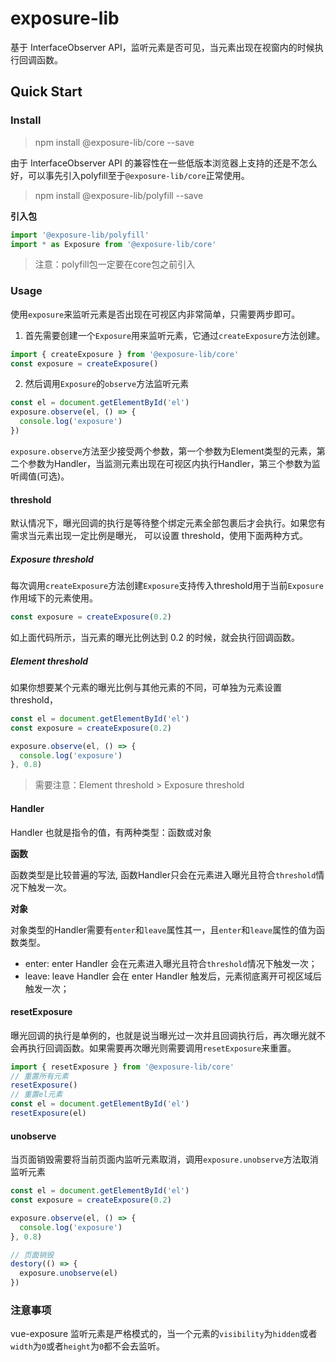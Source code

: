 # exposure-lib

基于 InterfaceObserver API，监听元素是否可见，当元素出现在视窗内的时候执行回调函数。

## Quick Start

### Install

> npm install @exposure-lib/core --save

由于 InterfaceObserver API 的兼容性在一些低版本浏览器上支持的还是不怎么好，可以事先引入polyfill至于`@exposure-lib/core`正常使用。

> npm install @exposure-lib/polyfill --save

**引入包**

```ts
import '@exposure-lib/polyfill'
import * as Exposure from '@exposure-lib/core'
```

> 注意：polyfill包一定要在core包之前引入

### Usage

使用`exposure`来监听元素是否出现在可视区内非常简单，只需要两步即可。

1. 首先需要创建一个`Exposure`用来监听元素，它通过`createExposure`方法创建。

```ts
import { createExposure } from '@exposure-lib/core'
const exposure = createExposure()
```

2. 然后调用`Exposure`的`observe`方法监听元素

```ts
const el = document.getElementById('el')
exposure.observe(el, () => {
  console.log('exposure')
})
```
`exposure.observe`方法至少接受两个参数，第一个参数为Element类型的元素，第二个参数为Handler，当监测元素出现在可视区内执行Handler，第三个参数为监听阈值(可选)。


#### threshold

默认情况下，曝光回调的执行是等待整个绑定元素全部包裹后才会执行。如果您有需求当元素出现一定比例是曝光，
可以设置 threshold，使用下面两种方式。

##### Exposure threshold

每次调用`createExposure`方法创建`Exposure`支持传入threshold用于当前`Exposure`作用域下的元素使用。

```ts
const exposure = createExposure(0.2)
```

如上面代码所示，当元素的曝光比例达到 0.2 的时候，就会执行回调函数。

##### Element threshold

如果你想要某个元素的曝光比例与其他元素的不同，可单独为元素设置 threshold，

```ts
const el = document.getElementById('el')
const exposure = createExposure(0.2)

exposure.observe(el, () => {
  console.log('exposure')
}, 0.8)

```

> 需要注意：Element threshold > Exposure threshold


#### Handler
Handler 也就是指令的值，有两种类型：函数或对象

**函数**

函数类型是比较普遍的写法, 函数Handler只会在元素进入曝光且符合`threshold`情况下触发一次。

**对象**

对象类型的Handler需要有`enter`和`leave`属性其一，且`enter`和`leave`属性的值为函数类型。

- enter: enter Handler 会在元素进入曝光且符合`threshold`情况下触发一次；
- leave: leave Handler 会在 enter Handler 触发后，元素彻底离开可视区域后触发一次；


#### resetExposure

曝光回调的执行是单例的，也就是说当曝光过一次并且回调执行后，再次曝光就不会再执行回调函数。如果需要再次曝光则需要调用`resetExposure`来重置。

```ts
import { resetExposure } from '@exposure-lib/core'
// 重置所有元素
resetExposure()
// 重置el元素
const el = document.getElementById('el')
resetExposure(el)
```

#### unobserve

当页面销毁需要将当前页面内监听元素取消，调用`exposure.unobserve`方法取消监听元素

```ts
const el = document.getElementById('el')
const exposure = createExposure(0.2)

exposure.observe(el, () => {
  console.log('exposure')
}, 0.8)

// 页面销毁
destory(() => {
  exposure.unobserve(el)
})
```
### 注意事项

vue-exposure 监听元素是严格模式的，当一个元素的`visibility`为`hidden`或者`width`为`0`或者`height`为`0`都不会去监听。
